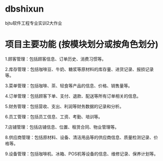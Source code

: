 # dbshixun
bjtu软件工程专业实训2大作业


# 项目主要功能 (按模块划分或按角色划分)
1.顾客管理：包括顾客信息、订单历史、消费习惯等。

2.库存管理：包括咖啡豆、牛奶、糖浆等原材料的库存量、进货记录、报损记录等。

3.菜单管理：包括咖啡、茶、轻食等产品的信息、价格、销售量等。

4.订单管理：包括顾客下单、支付、退款、配送等所有订单相关的信息。

5.财务管理：包括营收、支出、利润等财务数据的记录和分析。

6.员工管理：包括员工信息、工资、考勤、培训等。

7.店铺管理：包括店铺信息、位置、租赁合同、物业管理等。

8.供应商管理：包括原材料、设备、清洁用品等的供应商信息、质量检测记录、价格等。

9.设备管理：包括咖啡机、冰箱、POS机等设备的信息、维修记录、保养计划等。
